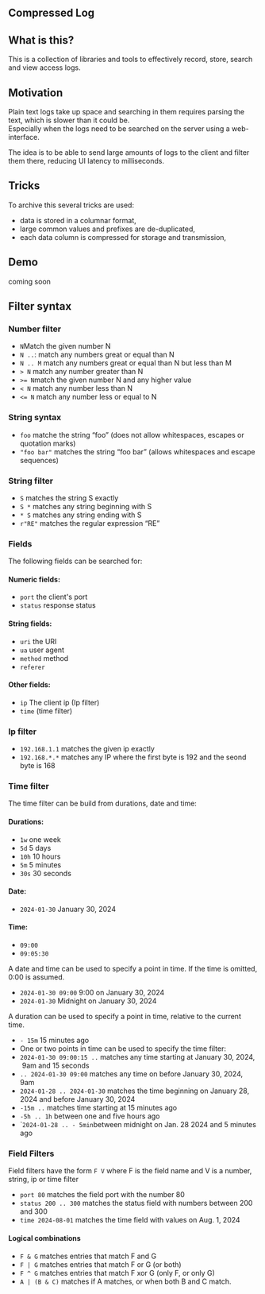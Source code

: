 ## Compressed Log

## What is this?

This is a collection of libraries and tools to effectively record, store, search and view access logs.

## Motivation

Plain text logs take up space and searching in them requires parsing the text, which is slower than it could be.  
Especially when the logs need to be searched on the server using a web-interface.

The idea is to be able to send large amounts of logs to the client and filter them there, reducing UI latency to milliseconds.

## Tricks

To archive this several tricks are used:

*   data is stored in a columnar format,
*   large common values and prefixes are de-duplicated,
*   each data column is compressed for storage and transmission,

## Demo

coming soon

## Filter syntax

### Number filter

*   `N`Match the given number N
*   `N ..`: match any numbers great or equal than N
*   `N .. M` match any numbers great or equal than N but less than M
*   `> N` match any number greater than N
*   `>= N`match the given number N and any higher value
*   `< N` match any number less than N
*   `<= N` match any number less or equal to N

### String syntax

*   `foo` matche the string “foo” (does not allow whitespaces, escapes or quotation marks)
*   `"foo bar"` matches the string “foo bar” (allows whitespaces and escape sequences)

### String filter

*   `S` matches the string S exactly
*   `S *` matches any string beginning with S
*   `* S` matches any string ending with S
*   `r"RE"` matches the regular expression “RE”

### Fields

The following fields can be searched for:

#### Numeric fields:

*   `port` the client's port
*   `status` response status

#### String fields:

*   `uri` the URI
*   `ua` user agent
*   `method` method
*   `referer`

#### Other fields:

*   `ip` The client ip (Ip filter)
*   `time` (time filter)

### Ip filter

*   `192.168.1.1` matches the given ip exactly
*   `192.168.*.*` matches any IP where the first byte is 192 and the seond byte is 168

### Time filter

The time filter can be build from durations, date and time:

#### Durations:

*   `1w` one week
*   `5d` 5 days
*   `10h` 10 hours
*   `5m` 5 minutes
*   `30s` 30 seconds

#### Date:

*   `2024-01-30` January 30, 2024

#### Time:

*   `09:00`
*   `09:05:30`

A date and time can be used to specify a point in time. If the time is omitted, 0:00 is assumed.

*   `2024-01-30 09:00` 9:00 on January 30, 2024
*   `2024-01-30` Midnight on January 30, 2024

A duration can be used to specify a point in time, relative to the current time.

*   `- 15m` 15 minutes ago
*   One or two points in time can be used to specify the time filter:
*   `2024-01-30 09:00:15 ..` matches any time starting at January 30, 2024,  9am and 15 seconds
*   `.. 2024-01-30 09:00` matches any time on before January 30, 2024, 9am
*   `2024-01-28 .. 2024-01-30` matches the time beginning on January 28, 2024 and before January 30, 2024
*   `-15m ..` matches time starting at 15 minutes ago
*   `-5h .. 1h` between one and five hours ago
*   \``2024-01-28 .. - 5min`between midnight on Jan. 28 2024 and 5 minutes ago

### Field Filters

Field filters have the form `F V` where F is the field name and V is a number, string, ip or time filter

*   `port 80` matches the field port with the number 80
*   `status 200 .. 300` matches the status field with numbers between 200 and 300
*   `time 2024-08-01` matches the time field with values on Aug. 1, 2024

#### Logical combinations

*   `F & G` matches entries that match F and G
*   `F | G` matches entries that match F or G (or both)
*   `F ^ G` matches entries that match F xor G (only F, or only G)
*   `A | (B & C)` matches if A matches, or when both B and C match.
